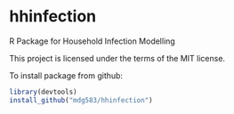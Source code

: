 # hhinfection
R Package for Household Infection Modelling

This project is licensed under the terms of the MIT license.

To install package from github:
```r
library(devtools)
install_github("mdg583/hhinfection")
```